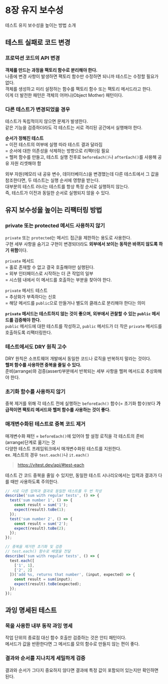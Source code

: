 # 8장 유지 보수성

테스트 유지 보수성을 높이는 방법 소개

## 테스트 실패로 코드 변경

### 프로덕션 코드의 API 변경

**객체를 만드는 과정을 팩토리 함수로 분리해야 한다.**  
나중에 변경 사항이 발생하면 팩토리 함수만 수정하면 되니까 테스트는 수정할 필요가 없다.  
객체를 생성하고 미리 설정하는 함수를 팩토리 함수 또는 팩토리 메서드라고 한다.  
이게 더 발전한 패턴은 객체의 어머니(Object Mother) 패턴이다.

### 다른 테스트가 변경되었을 경우

테스트가 독립적이지 않으면 문제가 발생한다.  
같은 기능을 검증하더라도 각 테스트는 서로 격리된 공간에서 실행해야 한다.

**순서가 정해진 테스트**  
= 이전 테스트의 여부에 실행 따라 테스트 결과 달라짐   
= 순서에 대한 의존성을 삭제하는 방향으로 리팩터링 필요  
= 헬퍼 함수를 만들고, 테스트 실행 전후로 `beforeEach()`나 `afterEach()`를 사용해 공유 자원 리셋해야 함

외부 자원(메모리 내 공유 변수, 데이터베이스)을 변경했는데 다른 테스트에서 그 값을 참조한다면, 두 테스트는 실행 순서에 영향을 받는다.  
대부분의 테스트 러너는 테스트를 항상 특정 순서로 실행하지 않는다.  
즉, 테스트가 이전과 동일한 순서로 실행되지 않을 수 있다.  

## 유지 보수성을 높이는 리팩터링 방법

### private 또는 protected 메서드 사용하지 않기

`private` 또는 `protected`는 메서드 접근을 제한하는 용도로 사용한다.  
구현 세부 사항을 숨기고 구현이 변경되더라도 **외부에서 보이는 동작은 바뀌지 않도록 하기 위함**이다.

`private` 메서드  
= 홀로 존재할 수 없고 결국 호출해야만 실행된다.  
= 외부 인터페이스로 시작하는 더 큰 작업의 일부  
= 시스템 내에서 이 메서드를 호출하는 부분을 찾아야 한다.  

`private` 메서드 테스트  
= 추상화가 부족하다는 신호  
= 해당 메서드를 `public`으로 만들거나 별도의 클래스로 분리해야 한다는 의미  

**`private` 메서드는 테스트하지 않는 것이 좋으며, 외부에서 관찰할 수 있는 `public` 메서드를 검증해야 한다.**  
`public` 메서드에 대한 테스트를 작성하고, `public` 메서드가 더 작은 `private` 메서드를 호출하도록 리팩터링한다.

### 테스트에서도 DRY 원칙 고수

DRY 원칙은 소프트웨어 개발에서 동일한 코드나 로직을 반복하지 말라는 것이다.  
**헬퍼 함수를 사용하면 중복을 줄일 수 있다.**  
준비(arrange)와 검증(assert)부분에서 반복되는 세부 사항을 헬퍼 메서드로 추상화해야 한다.

### 초기화 함수를 사용하지 않기

중복 제거를 위해 각 테스트 전에 실행하는 `beforeEach()` 함수(= 초기화 함수)보다 **가급적이면 팩토리 메서드와 헬퍼 함수를 사용하는 것이 좋다.**

### 매개변수화된 테스트로 중복 코드 제거

매개변수화 패턴 = `beforeEach()`에 있어야 할 설정 로직을 각 테스트의 준비(arrange)단계로 옮기는 것     
다양한 테스트 프레임워크에서 매개변수화된 테스트를 지원한다.  
ex. 제스트의 경우 `test.each()`나 `it.each()`  

> https://vitest.dev/api/#test-each

테스트 간 코드 중복을 줄일 수 있지만, 동일한 테스트 시나리오에서는 입력과 결과가 다를 때만 사용하도록 주의한다.

```js
// 서로 다른 입력과 결과로 동일한 테스트를 두 번 작성
describe('sum with regular tests', () => {
  test('sum number 1', () => {
    const result = sum('1');
    expect(result).toBe(1);
  });
  test('sum number 2', () => {
    const result = sum('2');
    expect(result).toBe(2);
  });
});

// 중복을 제거한 초기화 및 검증
// test.each() 함수로 배열을 전달
describe('sum with regular tests', () => {
  test.each([
    ['1', 1],
    ['2', 2]
  ])('add %s, returns that number', (input, expected) => {
    const result = sum(input);
    expect(result).toBe(expected);
  });
});
```

## 과잉 명세된 테스트

### 목을 사용한 내부 동작 과잉 명세

작업 단위의 종료점 대신 함수 호출만 검증하는 것은 안티 패턴이다.  
메서드가 값을 반환한다면 그 메서드를 모의 함수로 만들지 않는 편이 좋다.

### 결과와 순서를 지나치게 세밀하게 검증

결과와 순서가 그다지 중요하지 않다면 결과에 특정 값이 포함되어 있는지만 확인하면 된다.
